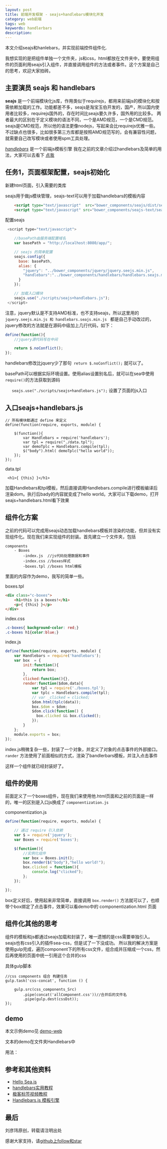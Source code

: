 ```yaml
---
layout: post
title: 前端开发框架 - seajs+handlebars模块化开发
category: web前端
tags: web
keywords: handlerbars
description:
---
```


本文介绍seajs和hanlebars，并实现前端控件组件化.

我想实现的是把组件单独一个文件夹，js和css，html都放在文件夹中，要使用组件的页面利用seajs引入组件，并直接调用组件的方法或者事件。这个方案是自己的思考，欢迎大家拍砖。

## 主要演员 seajs 和 handlebars

**seajs** 是一个前端模块化js库，作用类似于requirejs，都用来前端js的模块化和按需依赖加载的工作。功能都差不多，seajs是淘宝玉伯开发的，国产，所以国内使用者比较多，requirejs国外的，存在时间比seajs要久许多，国外用的比较多。
两者最大的区别在于定义模块的语法不同，一个是AMD规范，一个是CMD规范。seajs是CMD规范，所以他的语法更像nodejs，写起来会比requirejs优雅一些。不过缺点也很多，比如很多第三方库都是按照AMD规范写的，会有兼容性问题，就需要自己改写模块或者使用spm工具处理。

*[handlebars](http://liuyanwei.jumppo.com/2015/12/03/fe-js-handlebars.html)* 是一个前端js模板引擎 我在之前的文章介绍过handlebars及简单的用法，大家可以去看下 [点我](http://liuyanwei.jumppo.com/2015/12/03/fe-js-handlebars.html)



## 任务1，页面框架配置，seajs初始化

新建html页面，引入需要的类库

seajs用于做js模块管理，seajs-text可以用于加载handlebars的模板内容

````html
	<script type="text/javascript"  src="bower_components/seajs/dist/sea.js"></script>
	<script type="text/javascript" src="bower_components/seajs-text/seajs-text-1.1.1/dist/seajs-text.js"></script>
````



配置seajs


````js
 <script type="text/javascript">

	//basePath由服务端配置域名
	var basePath = "http://localhost:8080/app/";

 	// seajs 的简单配置
 	seajs.config({
 	  base: basePath,
 	  alias: {
 	    "jquery": "../bower_components/jquery/jquery.seejs.min.js",
 	    "handlebars":"../bower_components/handlebars/handlebars.seajs.min.js"
 	  }
 	});

 	// 加载入口模块
 	seajs.use("./scripts/seajs+handlebars.js");
 </script>
 ````


注意，jquery默认是不支持AMD标准，也不支持seajs，所以这里用的````jquery.seejs.min.js 和 handlebars.seajs.min.js ```` 都是自己手动改过的，jquery修改的方法就是在源码中级加上几行代码，如下：

````js
define(function(){
    //jquery源代码写在中间

    return $.noConflict();
});

````

handlebars修改比jquery少了那句````  return $.noConflict(); ```` 就可以了。

basePath可以根据实际环境设置。使用alias设置别名后，就可以在sea中使用 ````require()````的方法获取到源码

````    seajs.use("./scripts/seajs+handlebars.js"); ````   设置了页面的js入口


##  入口seajs+handlebars.js

````
// 所有模块都通过 define 来定义
define(function(require, exports, module) {

	$(function(){
		var Handlebars = require('handlebars');
		var tpl = require("./data.tpl");
    	var demoTplc = Handlebars.compile(tpl);
    	$("body").html( demoTplc("hello world"));
	});
});
````

data.tpl

````
 <h1>{ {this} }</h1>
````


加载Handlebars和tpl模板，然后直接调用Handlebars.compile进行模板编译后渲染dom。执行后bady的内容就变成了hello world。大家可以下载demo，打开seajs+handlebars.html看下效果


##  组件化方案

之前的代码可以完成用seajs动态加载handlebars模板并渲染的功能，但并没有实现组件化。现在我们来实现组件的封装。首先建立一个文件夹，包括

````
components
    - Boxes
        -index.js  //js代码处理数据和事件
        -index.css //boxes样式
        -boxes.tpl //boxes html模板
````

里面的内容作为demo，我写的简单一些。

boxes.tpl

````html
<div class="c-boxes">
	<h1>this is a boxes!</h1>
	<p>{ {this} }</p>
</div>
````

index.css

````css
.c-boxes{ background-color: red;}
.c-boxes h1{color:blue;}
````

index.js

````js
define(function(require, exports, module) {
	var Handlebars = require('handlebars');
	var box  = {
		init:function(){
			return box;
		},
		clicked:function(){},
		render:function($dom,data){
			var tpl = require('./boxes.tpl');
	    	var tplc = Handlebars.compile(tpl);
	    	// var _clicked = clicked;
	    	$dom.html(tplc(data));
	    	box.$dom = $dom;
	    	$dom.click(function() {
	    	  box.clicked && box.clicked();
	    	});
		}
	};
	module.exports = box;
});
````

index.js稍微复杂一些，封装了一个对象，并定义了对象的点击事件的外部接口。 ```` rander ```` 方法使用了前面相似的方式，渲染了bandlerbars模板，并注入点击事件

这样一个组件就已经封装好了。

##  组件的使用

前面定义了一个boxes组件，现在我们来使用他.html页面和之前的页面是一样的，唯一的区别是入口js换成了 ```` componentization.js ````

componentization.js

````js
define(function(require, exports, module) {

	// 通过 require 引入依赖
	var $ = require('jquery');
	var Boxes = require('boxes');

	$(function(){
        //实例化组件
		var box = Boxes.init();
		box.render($("body"),"hello world!");
		box.clicked = function(){
			console.log("clicked");
		};
	});

});

````

box定义好后，使用起来非常简单，直接调用 ```` box.render() ```` 方法就可以了，也顺带个box绑定了点击事件，效果可以看demo中的 componentization.html 页面

##  组件化其他的思考

组件的模板和js都通过seajs加载和封装了，唯一遗憾的是css需要单独引入。 seajs也有css引入的插件sea-css，但是试了一下没成功。 所以我的解决方案是使用gulp完成，遍历component下的所有css文件，组合成并压缩成一个css，然后再使用的页面中统一引用这个合并的css

具体gulp脚本

````
//css components 组合 构建任务
gulp.task('css-concat', function () {

    gulp.src(css_components_Src)
        .pipe(concat('allComponent.css'))//合并后的文件名
        .pipe(gulp.dest(cssDst));
});

````



##  demo

本文示例demo见 [demo-web](https://github.com/coolnameismy/demo-web)

文本的demo在文件夹Handlebars中

用法：




##  参考和其他资料

-   [Hello Sea.js](http://island205.com/HelloSea.js/)
-   [handlebars实用教程](http://www.cnblogs.com/iyangyuan/archive/2013/12/12/3471227.html)
-   [极客标签视频教程](http://www.gbtags.com/gb/gbliblist/7.htm)
-   [Handlebars.js 模板引擎](http://caibaojian.com/handlebars-js.html)

## 最后


刘彦玮原创，转载请注明出处

感谢大家支持，请[github上follow和star](https://github.com/coolnameismy)







